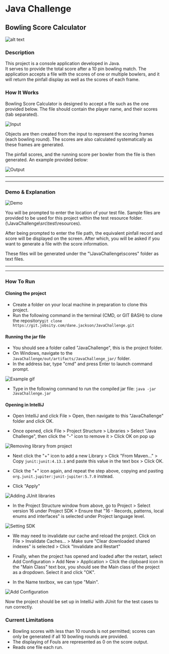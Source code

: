 # Java Challenge
## Bowling Score Calculator


![alt text](https://media.istockphoto.com/vectors/bowling-score-sheet-blank-template-scoreboard-with-game-objects-vector-id515068760?s=612x612 
"Bowling")

### Description
This project is a console application developed in Java.  
It serves to provide the total score after a 10 pin bowling match.
The application accepts a file with the scores of one or multiple bowlers,
and it will return the pinfall display as well as the scores of each frame.

### How It Works
Bowling Score Calculator is designed to accept a file such as the one provided below. The file should contain the player name, and their scores (tab separated).


![Input](https://i.imgur.com/Dommnu1.png "Sample input file")

Objects are then created from the input to represent the scoring frames (each bowling round). The scores are also calculated systematically as these frames are generated.

The pinfall scores, and the running score per bowler from the file is then generated. An example provided below:


![Output](https://i.imgur.com/ry5ZR3U.png "Sample output")


---
---

### Demo & Explanation

![Demo](https://s8.gifyu.com/images/ezgif.com-gif-maker-15ba49c94c1119cf5.gif)

You will be prompted to enter the location of your test file. Sample files are provided to be used for this project within the test resource folder. (\JavaChallenge\src\test\resources\).

After being prompted to enter the file path, the equivalent pinfall record and score will be displayed on the screen. After which, you will be asked if you want to generate a file with the score information.

These files will be generated under the "\JavaChallenge\scores\" folder as text files.

---
---

### How To Run

#### Cloning the project
- Create a folder on your local machine in preparation to clone this project.
- Run the following command in the terminal (CMD, or GIT BASH) to clone the repository```git clone https://git.jobsity.com/dane.jackson/JavaChallenge.git```
  
#### Running the jar file
- You should see a folder called "JavaChallenge", this is the project folder.
- On Windows, navigate to the ```JavaChallenge/out/artifacts/JavaChallenge_jar/``` folder.
- In the address bar, type "cmd" and press Enter to launch command prompt.
  
![Example gif](https://s8.gifyu.com/images/ezgif.com-gif-maker09233aef041dcdfc.gif)


- Type in the following command to run the compiled jar file:
  ```java -jar JavaChallenge.jar```
  
#### Opening in IntelliJ

- Open IntelliJ and click File > Open, then navigate to this "JavaChallenge" folder and click OK.

- Once opened, click File > Project Structure > Libraries > Select "Java Challenge", then click the "-" icon to remove it > Click OK on pop up
  
![Removing library from project](https://s8.gifyu.com/images/ezgif.com-gif-maker-2710ab76aa3e65800.gif)

- Next click the "+" icon to add a new Library > Click "From Maven..." > Copy ```junit:junit:4.13.1``` and paste this value in the text box > Click OK.

- Click the "+" icon again, and repeat the step above, copying and pasting ```org.junit.jupiter:junit-jupiter:5.7.0``` instead.

- Click "Apply"

![Adding JUnit libraries](https://s8.gifyu.com/images/ezgif.com-gif-maker-321f29ad10548f257.gif)

- In the Project Structure window from above, go to Project > Select version 16 under Project SDK > Ensure that "16 - Records, patterns, local enums and interfaces" is selected under Project language level.

![Setting SDK](https://s8.gifyu.com/images/ezgif.com-gif-maker-4febb4f5839b1c1af.gif)

- We may need to invalidate our cache and reload the project. Click on File > Invalidate Caches... > Make sure "Clear downloaded shared indexes" is selected > Click "Invalidate and Restart"

- Finally, when the project has opened and loaded after the restart, select Add Configuration > Add New > Application > Click the clipboard icon in the "Main Class" text box, you should see the Main class of the project as a dropdown. Select it and click "OK".

- In the Name textbox, we can type "Main".

![Add Configuration](https://s8.gifyu.com/images/ezgif.com-gif-maker-5cc688303893b1b92.gif)

Now the project should be set up in IntelliJ with JUnit for the test cases to run correctly.

### Current Limitations 
- Bowling scores with less than 10 rounds is not permitted; scores can only be generated if all 10 bowling rounds are provided.
- The displaying of Fouls are represented as 0 on the score output.
- Reads one file each run.

